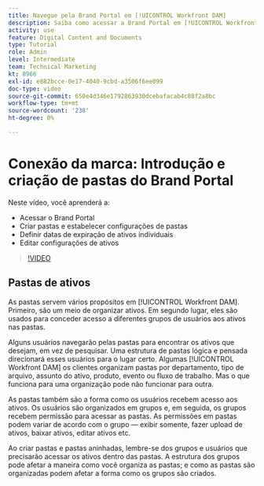 ```yaml
---
title: Navegue pela Brand Portal em [!UICONTROL Workfront DAM]
description: Saiba como acessar a Brand Portal em [!UICONTROL Workfront DAM], criar pastas, definir datas de expiração em ativos individuais e editar configurações de ativos.
activity: use
feature: Digital Content and Documents
type: Tutorial
role: Admin
level: Intermediate
team: Technical Marketing
kt: 8966
exl-id: e882bcce-0e17-4040-9cbd-a3506f6ee099
doc-type: video
source-git-commit: 650e4d346e1792863930dcebafacab4c88f2a8bc
workflow-type: tm+mt
source-wordcount: '238'
ht-degree: 0%

---
```


# Conexão da marca: Introdução e criação de pastas do Brand Portal

Neste vídeo, você aprenderá a:

* Acessar o Brand Portal
* Criar pastas e estabelecer configurações de pastas
* Definir datas de expiração de ativos individuais
* Editar configurações de ativos

>[!VIDEO](https://video.tv.adobe.com/v/335229/?quality=12&learn=on)

## Pastas de ativos

As pastas servem vários propósitos em [!UICONTROL Workfront DAM]. Primeiro, são um meio de organizar ativos. Em segundo lugar, eles são usados para conceder acesso a diferentes grupos de usuários aos ativos nas pastas.

Alguns usuários navegarão pelas pastas para encontrar os ativos que desejam, em vez de pesquisar. Uma estrutura de pastas lógica e pensada direcionará esses usuários para o lugar certo. Algumas [!UICONTROL Workfront DAM] os clientes organizam pastas por departamento, tipo de arquivo, assunto do ativo, produto, evento ou fluxo de trabalho. Mas o que funciona para uma organização pode não funcionar para outra.

As pastas também são a forma como os usuários recebem acesso aos ativos. Os usuários são organizados em grupos e, em seguida, os grupos recebem permissão para acessar as pastas. As permissões em pastas podem variar de acordo com o grupo — exibir somente, fazer upload de ativos, baixar ativos, editar ativos etc.

Ao criar pastas e pastas aninhadas, lembre-se dos grupos e usuários que precisarão acessar os ativos dentro das pastas. A estrutura dos grupos pode afetar a maneira como você organiza as pastas; e como as pastas são organizadas podem afetar a forma como os grupos são criados.
